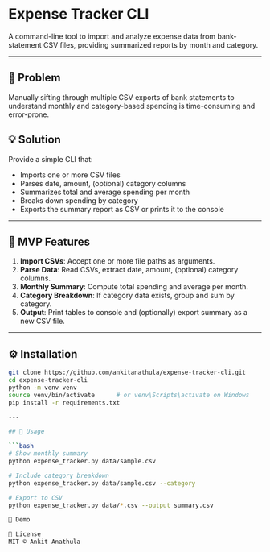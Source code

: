 # Expense Tracker CLI

A command-line tool to import and analyze expense data from bank-statement CSV files, providing summarized reports by month and category.

---

## 🚩 Problem

Manually sifting through multiple CSV exports of bank statements to understand monthly and category-based spending is time-consuming and error-prone.

## 💡 Solution

Provide a simple CLI that:
- Imports one or more CSV files
- Parses date, amount, (optional) category columns
- Summarizes total and average spending per month
- Breaks down spending by category
- Exports the summary report as CSV or prints it to the console

---

## 🎯 MVP Features

1. **Import CSVs**: Accept one or more file paths as arguments.
2. **Parse Data**: Read CSVs, extract date, amount, (optional) category columns.
3. **Monthly Summary**: Compute total spending and average per month.
4. **Category Breakdown**: If category data exists, group and sum by category.
5. **Output**: Print tables to console and (optionally) export summary as a new CSV file.

---

## ⚙️ Installation

```bash
git clone https://github.com/ankitanathula/expense-tracker-cli.git
cd expense-tracker-cli
python -m venv venv
source venv/bin/activate      # or venv\Scripts\activate on Windows
pip install -r requirements.txt

---

## 🚀 Usage

```bash
# Show monthly summary
python expense_tracker.py data/sample.csv

# Include category breakdown
python expense_tracker.py data/sample.csv --category

# Export to CSV
python expense_tracker.py data/*.csv --output summary.csv

🎥 Demo

📄 License
MIT © Ankit Anathula